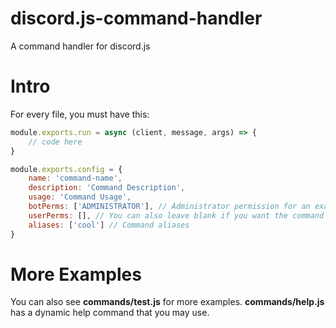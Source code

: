 # discord.js-command-handler
A command handler for discord.js
# Intro
For every file, you must have this:
```js
module.exports.run = async (client, message, args) => {
    // code here
}

module.exports.config = {
    name: 'command-name',
    description: 'Command Description',
    usage: 'Command Usage',
    botPerms: ['ADMINISTRATOR'], // Administrator permission for an example
    userPerms: [], // You can also leave blank if you want the command to be used by anybody.
    aliases: ['cool'] // Command aliases
}
```
# More Examples
You can also see **commands/test.js** for more examples. **commands/help.js** has a dynamic help command that you may use.
